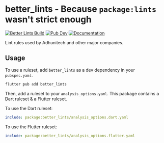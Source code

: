 # better_lints - Because `package:lints` wasn't strict enough

[![Better Lints Build](https://github.com/adhunitech/better_lints/workflows/Better%20Lints%20Build/badge.svg)](https://github.com/adhunitech/better_lints/actions?query=workflow%3A%22Better+Lints+Build%22)
[![Pub Dev](https://img.shields.io/pub/v/better_lints)](https://pub.dev/packages/better_lints)
[![Documentation](https://img.shields.io/badge/documentation-latest-brightgreen.svg)](https://pub.dev/documentation/better_lints/latest/)

Lint rules used by Adhunitech and other major companies.

## Usage

To use a ruleset, add `better_lints` as a dev dependency in your `pubspec.yaml`.
```bash
flutter pub add better_lints
```

Then, add a ruleset to your `analysis_options.yaml`. This package contains a Dart ruleset & a Flutter ruleset.

To use the Dart ruleset:
```yaml
include: package:better_lints/analysis_options.dart.yaml
```

To use the Flutter ruleset:
```yaml
include: package:better_lints/analysis_options.flutter.yaml
```
